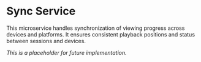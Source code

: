# Sync Service

This microservice handles synchronization of viewing progress across devices and platforms. It ensures consistent playback positions and status between sessions and devices.

*This is a placeholder for future implementation.*
